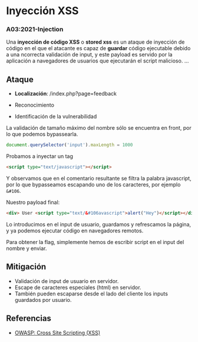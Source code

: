 # Inyección XSS
### A03:2021-Injection

Una **inyección de código XSS** o **stored xss** es un ataque de inyección de código en el que el atacante es capaz de **guardar** código ejecutable debido a una ncorrecta validación de input, y este payload es servido por la aplicación a navegadores de usuarios que ejecutarán el script malicioso.
...
## Ataque

- **Localización**: /index.php?page=feedback

- Reconocimiento
- Identificación de la vulnerabilidad

La validación de tamaño máximo del nombre sólo se encuentra en front, por lo que podemos bypassearla.

```js
document.querySelector('input').maxLength = 1000
```
Probamos a inyectar un tag
```html 
<script type="text/javascript"></script>
```
Y observamos que en el comentario resultante se filtra la palabra javascript, por lo que bypasseamos escapando uno de los caracteres, por ejemplo `&#106`.

Nuestro payload final:
```html
<div> User <script type="text/&#106avascript">alert("Hey")</script></div>
```

Lo introducimos en el input de usuario, guardamos y refrescamos la página, y ya podemos ejecutar código en navegadores remotos.

Para obtener la flag, simplemente hemos de escribir script en el input del nombre y enviar.

## Mitigación
- Validación de input de usuario en servidor.
- Escape de caracteres especiales (html) en servidor.
- También pueden escaparse desde el lado del cliente los inputs guardados por usuario.

## Referencias
- [OWASP: Cross Site Scripting (XSS)](https://owasp.org/www-community/attacks/xss/)